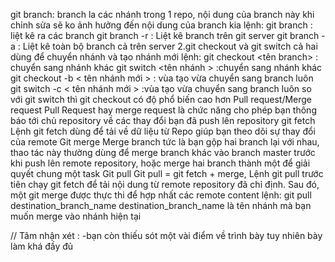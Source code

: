 git branch:
branch la các nhánh trong 1 repo, nội dung của branch này khi chỉnh sửa sẽ ko ảnh hưởng đến nội dung của branch kia
lệnh: git branch : liệt kê ra các branch
git branch -r : Liệt kê branch trên git server
 git branch -a : Liệt kê toàn bộ branch cả trên server
 2.git checkout và git switch
 cả hai dùng để chuyển nhánh và tạo nhánh mới
 lệnh: git checkout <tên branch> : chuyển sang nhánh khác
 git switch <tên nhánh > :chuyển sang nhánh khác
 git checkout -b < tên nhánh mới > : vùa tạo vừa chuyển sang branch luôn
 git switch -c < tên nhánh mới > :vùa tạo vừa chuyển sang branch luôn
 so với git switch thì git checkout có độ phổ biến cao hơn
 Pull request/Merge request
Pull Request hay merge request là chức năng cho phép bạn thông báo tới chủ repository về các thay đổi bạn đã push lên repository
git fetch
Lệnh git fetch dùng để tải về dữ liệu từ Repo giúp bạn theo dõi sự thay đổi của remote
Git merge
Merge branch tức là bạn gộp hai branch lại với nhau, thao tác này thường dùng để merge branch khác vào branch master trước khi push lên remote repository, hoặc merge hai branch thành một để giải quyết chung một task
Git pull
Git pull = git fetch + merge, Lệnh git pull trước tiên chạy git fetch để tải nội dung từ remote repository đã chỉ định. Sau đó, một git merge được thực thi để hợp nhất các remote content
lệnh: git pull destination_branch_name
destination_branch_name là tên nhánh mà bạn muốn merge vào nhánh hiện tại

// Tâm nhận xét :
  -bạn còn thiếu sót một vài điểm về trình bày tuy nhiên bày làm khá đầy đủ
